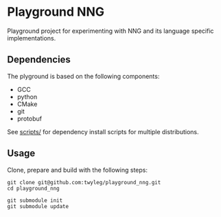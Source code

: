 # Playground NNG

Playground project for experimenting with NNG and its language specific implementations.

## Dependencies

The plyground is based on the following components:

* GCC
* python
* CMake
* git
* protobuf

See [scripts/](https://github.com/twyleg/playground_nng/tree/master/scripts) for dependency install scripts for multiple distributions.

## Usage

Clone, prepare and build with the following steps:

	git clone git@github.com:twyleg/playground_nng.git
	cd playground_nng

	git submodule init
	git submodule update
	
